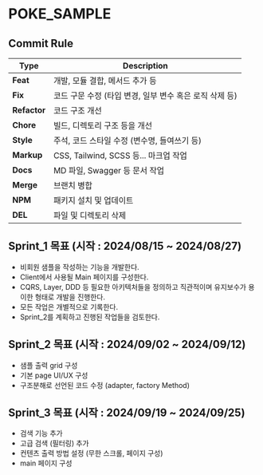 # POKE_SAMPLE

## Commit Rule

| Type      | Description                                       |
|-----------|---------------------------------------------------|
| **Feat**  | 개발, 모듈 결합, 메서드 추가 등                   |
| **Fix**   | 코드 구문 수정 (타입 변경, 일부 변수 혹은 로직 삭제 등) |
| **Refactor** | 코드 구조 개선                                   |
| **Chore** | 빌드, 디렉토리 구조 등을 개선                      |
| **Style** | 주석, 코드 스타일 수정 (변수명, 들여쓰기 등)        |
| **Markup**| CSS, Tailwind, SCSS 등... 마크업 작업               |
| **Docs**  | MD 파일, Swagger 등 문서 작업                      |
| **Merge** | 브랜치 병합                                        |
| **NPM**   | 패키지 설치 및 업데이트                            |
| **DEL**   | 파일 및 디렉토리 삭제                              |





## Sprint_1 목표 (시작 : 2024/08/15 ~ 2024/08/27)

- 비회원 샘플을 작성하는 기능을 개발한다. 
- Client에서 사용될 Main 페이지를 구성한다. 
- CQRS, Layer, DDD 등 필요한 아키텍처들을 정의하고 직관적이며 유지보수가 용이한 형태로 개발을 진행한다. 
- 모든 작업은 개별적으로 기록한다. 
- Sprint_2를 계획하고 진행된 작업들을 검토한다.


## Sprint_2 목표 (시작 : 2024/09/02 ~ 2024/09/12)

- 샘플 출력 grid 구성
- 기본 page UI/UX 구성
- 구조분해로 선언된 코드 수정 (adapter, factory Method)


## Sprint_3 목표 (시작 : 2024/09/19 ~ 2024/09/25)

- 검색 기능 추가
- 고급 검색 (필터링) 추가
- 컨텐츠 출력 방법 설정 (무한 스크롤, 페이지 구성)
- main 페이지 구성
